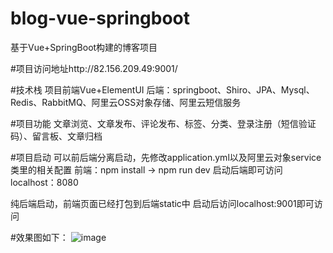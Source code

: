 # blog-vue-springboot
基于Vue+SpringBoot构建的博客项目


#项目访问地址http://82.156.209.49:9001/

#技术栈
项目前端Vue+ElementUI
后端：springboot、Shiro、JPA、Mysql、Redis、RabbitMQ、阿里云OSS对象存储、阿里云短信服务

#项目功能
文章浏览、文章发布、评论发布、标签、分类、登录注册（短信验证码）、留言板、文章归档

#项目启动
可以前后端分离启动，先修改application.yml以及阿里云对象service类里的相关配置
前端：npm install -> npm run dev
启动后端即可访问localhost：8080

纯后端启动，前端页面已经打包到后端static中
启动后访问localhost:9001即可访问


#效果图如下：
![image](https://user-images.githubusercontent.com/41831536/128821629-03be1fcb-a434-4434-9079-e1b6f86ddd89.png)

